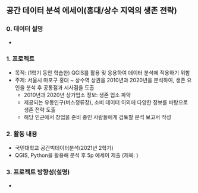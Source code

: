 ## 공간 데이터 분석 에세이(홍대/상수 지역의 생존 전략)

### 0. 데이터 설명
- 

### 1. 프로젝트
- 목적: (1학기 동안 학습한) QGIS를 활용 및 응용하여 데이터 분석에 적용하기 위함
- 주제: 서울시 마포구 홍대 ~ 상수역 상권을 2010년과 2020년을 분석하여, 생존 요인을 분석 후 공통점과 시사점을 도출  
  - 2010년과 2020년 상가업소 정보: 생존 업소 파악
  - 제공되는 유동인구(버스정류장), 소비 데이터 이외에 다양한 정보를 바탕으로 생존 전략 도출 
  - 해당 인근에서 창업을 준비 중인 사람들에게 검토할 분석 보고서 작성

### 2. 활동 내용 
- 국민대학교 공간빅데이터분석(2021년 2학기) 
- QGIS, Python을 활용해 분석 후 5p 에세이 제출
(제목: )

### 3. 프로젝트 방향성(설명)
- 

